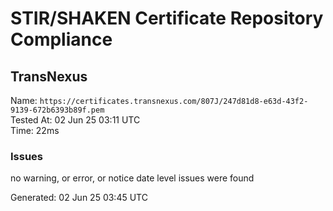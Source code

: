# STIR/SHAKEN Certificate Repository Compliance

## TransNexus

Name: `https://certificates.transnexus.com/807J/247d81d8-e63d-43f2-9139-672b6393b89f.pem`\
Tested At: 02 Jun 25 03:11 UTC\
Time: 22ms

### Issues

no warning, or error, or notice date level issues were found

Generated: 02 Jun 25 03:45 UTC